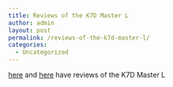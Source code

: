 ```yaml
---
title: Reviews of the K7D Master L
author: admin
layout: post
permalink: /reviews-of-the-k7d-master-l/
categories:
  - Uncategorized
---
```

[here][1] and [here][2] have reviews of the K7D Master L

 [1]: http://www.wtfiml33t.com/viewarticle.php?artid=129
 [2]: http://www.2cpu.com/Hardware/k7dmasterl/